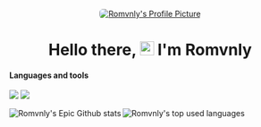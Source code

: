 <a href="https://discordapp.com/users/387062216030945281/"><p align="center"><img style="border-radius: 6px !important;" align="center" src="https://discord.c99.nl/widget/theme-3/387062216030945281.png" alt="Romvnly's Profile Picture" /></p></a>
<h1 align="center">Hello there, <img src="https://media.giphy.com/media/hvRJCLFzcasrR4ia7z/giphy.gif" width="25px"> I'm Romvnly</h1>

<h4 align="left">Languages and tools</h4>
<p>
  <img src="https://img.shields.io/badge/node.js%20-%2343853D.svg?&style=for-the-badge&logo=node.js&logoColor=white"/>
  <img src="https://img.shields.io/badge/javascript%20-%23323330.svg?&style=for-the-badge&logo=javascript&logoColor=%23F7DF1E"/>
</p>

<p><img align="left" src="https://github-readme-stats.vercel.app/api?username=Romvnly-Gaming&show_icons=true&theme=dark" alt="Romvnly's Epic Github stats" /></p>
<p><img align="left" src="https://github-readme-stats.vercel.app/api/top-langs/?username=Romvnly-Gaming&layout=compact&hide=html&theme=dark" alt="Romvnly's top used languages" /></p>
